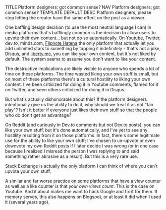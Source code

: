 TITLE Platform designers: got common sense?
NAV Platform designers: got common sense?
TEMPLATE DEFAULT
DESC Platform designers, please stop letting the creator have the same effect on the post as a viewer.

One baffling design decision (to use the most neutral language I can) in media platforms that's bafflingly common is the decision to allow users to upvote their own content... but not do so automatically. On Youtube, Twitter, dev.to, minds.com, <a rel="nofollow" href="https://en.wikipedia.org/wiki/Flipnote_Studio">Flipnote Hatena</a> <span class="note">the only platform that actually let you add unlimited stars to something by tapping it indefinitely - that's not a joke</span>, Disqus, and <a href="https://liberty.me">liberty.me</a>, you can like your own content, but it's not liked by default. The system seems to assume you don't want to like your content.

The destructive implications are likely visible to anyone who spends a lot of time on these platforms. The time wasted liking your own stuff is small, but on most of these platforms there's a cultural hostility to liking your own content. I've been criticized for doing it in Youtube comments, flamed for it on Twitter, and seen others criticized for doing it in Disqus.

But what's actually dishonorable about this? If the platform designers intentionally give us the ability to do it, why should we treat it as not "fair play"? Isn't it better if everyone just likes their own stuff so that the people who do don't get an advantage?

On Reddit (and curiously in Dev.to comments but not Dev.to posts), you can like your own stuff, but it's done automatically, and I've yet to see any hostility resulting from it on those platforms. In fact, there's some legitimate use for the ability to like your own stuff; I've chosen to un-upvote or even downvote my own Reddit posts if I later decide I was wrong (or in one case because I realized I misread the person I was replying to and said something rather abrasive as a result). But this is a very rare use.

Stack Exchange is actually the only platform I can think of where you can't upvote your own stuff.

A similar and far worse practice on some platforms that have a view counter as well as a like counter is that *your own views count*. This is the case on Youtube. And it about makes me want to hack Google and fix it for them. If memory serves, this also happens on Blogspot, or at least it did when I used it (several years ago).
